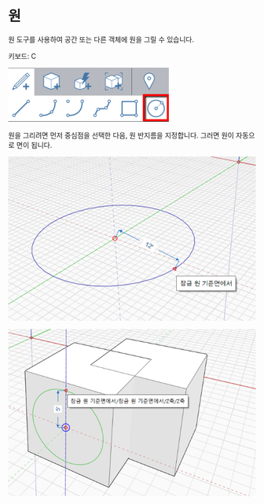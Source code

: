 # 원

원 도구를 사용하여 공간 또는 다른 객체에 원을 그릴 수 있습니다.

키보드: C

![](../.gitbook/assets/circle_toolbar.png)

원을 그리려면 먼저 중심점을 선택한 다음, 원 반지름을 지정합니다. 그러면 원이 자동으로 면이 됩니다.

![](../.gitbook/assets/circle1.png)

![](../.gitbook/assets/circle2.png)

